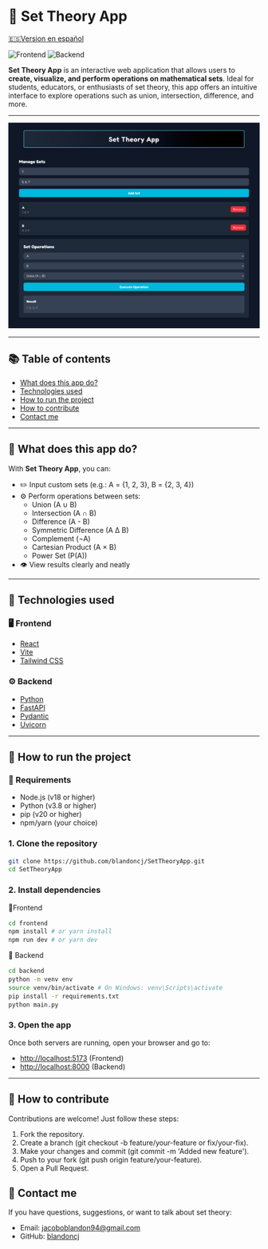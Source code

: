 # 📐 Set Theory App

[🇪🇸Version en español](README.es.md)

![Frontend](https://img.shields.io/badge/frontend-React-blue)
![Backend](https://img.shields.io/badge/backend-FastAPI-yellow)

**Set Theory App** is an interactive web application that allows users to **create, visualize, and perform operations on mathematical sets**. Ideal for students, educators, or enthusiasts of set theory, this app offers an intuitive interface to explore operations such as union, intersection, difference, and more.

---

![App preview](./assets/screenshots/preview.png)

---

## 📚 Table of contents

- [What does this app do?](#-what-does-this-app-do)
- [Technologies used](#-technologies-used)
- [How to run the project](#-how-to-run-the-project)
- [How to contribute](#-how-to-contribute)
- [Contact me](#-contact-me)

---

## 🧠 What does this app do?

With **Set Theory App**, you can:

- ✏️ Input custom sets (e.g.: A = {1, 2, 3}, B = {2, 3, 4})
- ⚙️ Perform operations between sets:
  - Union (A ∪ B)
  - Intersection (A ∩ B)
  - Difference (A - B)
  - Symmetric Difference (A Δ B)
  - Complement (¬A)
  - Cartesian Product (A × B)
  - Power Set (P(A))
- 👁️ View results clearly and neatly

---

## 🧱 Technologies used

### 🖥️ Frontend

- [React](https://reactjs.org/)
- [Vite](https://vitejs.dev/)
- [Tailwind CSS](https://tailwindcss.com/)

### ⚙️ Backend

- [Python](https://www.python.org/)
- [FastAPI](https://fastapi.tiangolo.com/)
- [Pydantic](https://pydantic-docs.helpmanual.io/)
- [Uvicorn](https://www.uvicorn.org/)

---

## 🚀 How to run the project

### 🧩 Requirements

- Node.js (v18 or higher)
- Python (v3.8 or higher)
- pip (v20 or higher)
- npm/yarn (your choice)

### 1. Clone the repository

```bash
git clone https://github.com/blandoncj/SetTheoryApp.git
cd SetTheoryApp
```

### 2. Install dependencies

🔹Frontend

```bash
cd frontend
npm install # or yarn install
npm run dev # or yarn dev
```

🔹 Backend

```bash
cd backend
python -m venv env
source venv/bin/activate # On Windows: venv\Scripts\activate
pip install -r requirements.txt
python main.py
```

### 3. Open the app

Once both servers are running, open your browser and go to:

- <http://localhost:5173> (Frontend)
- <http://localhost:8000> (Backend)

---

## 🤝 How to contribute

Contributions are welcome! Just follow these steps:

1. Fork the repository.
2. Create a branch (git checkout -b feature/your-feature or fix/your-fix).
3. Make your changes and commit (git commit -m 'Added new feature').
4. Push to your fork (git push origin feature/your-feature).
5. Open a Pull Request.

## 💬 Contact me

If you have questions, suggestions, or want to talk about set theory:

- Email: <jacoboblandon94@gmail.com>
- GitHub: [blandoncj](https://githbu.com/blandoncj)
